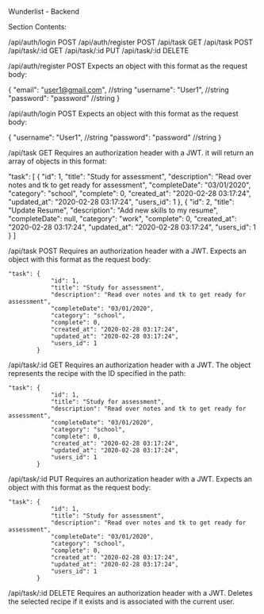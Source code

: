 Wunderlist - Backend

Section Contents:

/api/auth/login POST
/api/auth/register POST
/api/task GET
/api/task POST
/api/task/:id GET
/api/task/:id PUT
/api/task/:id DELETE


/api/auth/register POST
Expects an object with this format as the request body:

{
  "email": "user1@gmail.com",   //string
  "username": "User1",   //string
  "password": "password" //string
}

/api/auth/login POST
Expects an object with this format as the request body:

{
  "username": "User1",   //string
  "password": "password" //string
}


/api/task GET
Requires an authorization header with a JWT. it will return an array of objects in this format:

  "task": [
                {
                    "id": 1,
                    "title": "Study for assessment",
                    "description": "Read over notes and tk to get ready for assessment",
                    "completeDate": "03/01/2020",
                    "category": "school",
                    "complete": 0,
                    "created_at": "2020-02-28 03:17:24",
                    "updated_at": "2020-02-28 03:17:24",
                    "users_id": 1
                },
                {
                    "id": 2,
                    "title": "Update Resume",
                    "description": "Add new skills to my resume",
                    "completeDate": null,
                    "category": "work",
                    "complete": 0,
                    "created_at": "2020-02-28 03:17:24",
                    "updated_at": "2020-02-28 03:17:24",
                    "users_id": 1
                }
            ]


/api/task POST
Requires an authorization header with a JWT. Expects an object with this format as the request body:

    "task": {
                "id": 1,
                "title": "Study for assessment",
                "description": "Read over notes and tk to get ready for assessment",
                "completeDate": "03/01/2020",
                "category": "school",
                "complete": 0,
                "created_at": "2020-02-28 03:17:24",
                "updated_at": "2020-02-28 03:17:24",
                "users_id": 1
            }


/api/task/:id GET
Requires an authorization header with a JWT. The object represents the recipe with the ID specified in the path:

    "task": {
                "id": 1,
                "title": "Study for assessment",
                "description": "Read over notes and tk to get ready for assessment",
                "completeDate": "03/01/2020",
                "category": "school",
                "complete": 0,
                "created_at": "2020-02-28 03:17:24",
                "updated_at": "2020-02-28 03:17:24",
                "users_id": 1
            }
        

/api/task/:id PUT
Requires an authorization header with a JWT. Expects an object with this format as the request body:

    "task": {
                "id": 1,
                "title": "Study for assessment",
                "description": "Read over notes and tk to get ready for assessment",
                "completeDate": "03/01/2020",
                "category": "school",
                "complete": 0,
                "created_at": "2020-02-28 03:17:24",
                "updated_at": "2020-02-28 03:17:24",
                "users_id": 1
            }



/api/task/:id DELETE
Requires an authorization header with a JWT. Deletes the selected recipe if it exists and is associated with the current user.